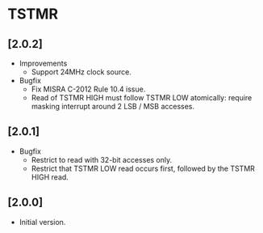 # TSTMR

## [2.0.2]

- Improvements
  - Support 24MHz clock source.
- Bugfix
  - Fix MISRA C-2012 Rule 10.4 issue.
  - Read of TSTMR HIGH must follow TSTMR LOW atomically: require masking interrupt around 2 LSB / MSB accesses.

## [2.0.1]

- Bugfix
  - Restrict to read with 32-bit accesses only.
  - Restrict that TSTMR LOW read occurs first, followed by the TSTMR HIGH read.

## [2.0.0]

- Initial version.
